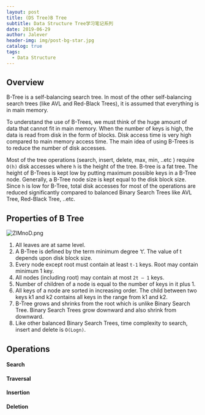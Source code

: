 ```yaml
---
layout: post
title: (DS Tree)B Tree
subtitle: Data Structure Tree学习笔记系列
date: 2019-06-29
author: Jalever
header-img: img/post-bg-star.jpg
catalog: true
tags:
  - Data Structure
---
```


## Overview
B-Tree is a self-balancing search tree. In most of the other self-balancing search trees (like AVL and Red-Black Trees), it is assumed that everything is in main memory.

To understand the use of B-Trees, we must think of the huge amount of data that cannot fit in main memory. When the number of keys is high, the data is read from disk in the form of blocks. Disk access time is very high compared to main memory access time. The main idea of using B-Trees is to reduce the number of disk accesses.

Most of the tree operations (search, insert, delete, max, min, ..etc ) require `O(h)` disk accesses where `h` is the height of the tree. B-tree is a fat tree. The height of B-Trees is kept low by putting maximum possible keys in a B-Tree node. Generally, a B-Tree node size is kept equal to the disk block size. Since `h` is low for B-Tree, total disk accesses for most of the operations are reduced significantly compared to balanced Binary Search Trees like AVL Tree, Red-Black Tree, ..etc.

## Properties of B Tree
![ZlMnoD.png](https://s2.ax1x.com/2019/06/29/ZlMnoD.png)

1. All leaves are at same level.
2. A B-Tree is defined by the term minimum degree ‘t’. The value of t depends upon disk block size.
3. Every node except root must contain at least `t-1` keys. Root may contain minimum 1 key.
4. All nodes (including root) may contain at most `2t – 1` keys.
5. Number of children of a node is equal to the number of keys in it plus 1.
6. All keys of a node are sorted in increasing order. The child between two keys k1 and k2 contains all keys in the range from k1 and k2.
7. B-Tree grows and shrinks from the root which is unlike Binary Search Tree. Binary Search Trees grow downward and also shrink from downward.
8. Like other balanced Binary Search Trees, time complexity to search, insert and delete is `O(Logn)`.

## Operations

#### Search


#### Traversal


#### Insertion


#### Deletion
